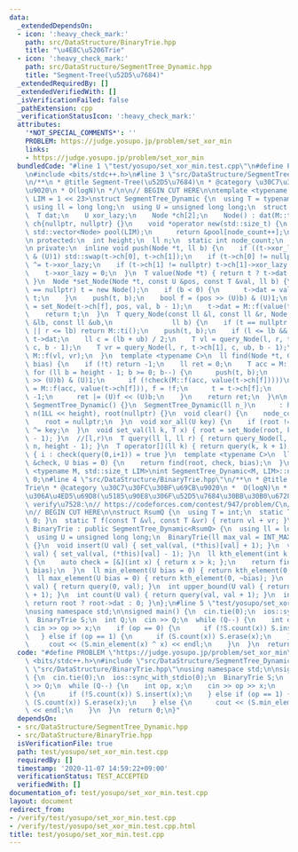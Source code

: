 ```yaml
---
data:
  _extendedDependsOn:
  - icon: ':heavy_check_mark:'
    path: src/DataStructure/BinaryTrie.hpp
    title: "\u4E8C\u5206Trie"
  - icon: ':heavy_check_mark:'
    path: src/DataStructure/SegmentTree_Dynamic.hpp
    title: "Segment-Tree(\u52D5\u7684)"
  _extendedRequiredBy: []
  _extendedVerifiedWith: []
  _isVerificationFailed: false
  _pathExtension: cpp
  _verificationStatusIcon: ':heavy_check_mark:'
  attributes:
    '*NOT_SPECIAL_COMMENTS*': ''
    PROBLEM: https://judge.yosupo.jp/problem/set_xor_min
    links:
    - https://judge.yosupo.jp/problem/set_xor_min
  bundledCode: "#line 1 \"test/yosupo/set_xor_min.test.cpp\"\n#define PROBLEM \"https://judge.yosupo.jp/problem/set_xor_min\"\
    \n#include <bits/stdc++.h>\n#line 3 \"src/DataStructure/SegmentTree_Dynamic.hpp\"\
    \n/**\n * @title Segment-Tree(\u52D5\u7684)\n * @category \u30C7\u30FC\u30BF\u69CB\
    \u9020\n * O(logN)\n */\n\n// BEGIN CUT HERE\n\ntemplate <typename M, std::size_t\
    \ LIM = 1 << 23>\nstruct SegmentTree_Dynamic {\n  using T = typename M::T;\n \
    \ using ll = long long;\n  using U = unsigned long long;\n  struct Node {\n  \
    \  T dat;\n    U xor_lazy;\n    Node *ch[2];\n    Node() : dat(M::ti()), xor_lazy(0),\
    \ ch{nullptr, nullptr} {}\n    void *operator new(std::size_t) {\n      static\
    \ std::vector<Node> pool(LIM);\n      return &pool[node_count++];\n    }\n  };\n\
    \n protected:\n  int height;\n  ll n;\n  static int node_count;\n  Node *root;\n\
    \n private:\n  inline void push(Node *t, ll b) {\n    if ((t->xor_lazy >> (U)b)\
    \ & (U)1) std::swap(t->ch[0], t->ch[1]);\n    if (t->ch[0] != nullptr) t->ch[0]->xor_lazy\
    \ ^= t->xor_lazy;\n    if (t->ch[1] != nullptr) t->ch[1]->xor_lazy ^= t->xor_lazy;\n\
    \    t->xor_lazy = 0;\n  }\n  T value(Node *t) { return t ? t->dat : M::ti();\
    \ }\n  Node *set_Node(Node *t, const U &pos, const T &val, ll b) {\n    if (t\
    \ == nullptr) t = new Node();\n    if (b < 0) {\n      t->dat = val;\n      return\
    \ t;\n    }\n    push(t, b);\n    bool f = (pos >> (U)b) & (U)1;\n    t->ch[f]\
    \ = set_Node(t->ch[f], pos, val, b - 1);\n    t->dat = M::f(value(t->ch[0]), value(t->ch[1]));\n\
    \    return t;\n  }\n  T query_Node(const ll &l, const ll &r, Node *t, const ll\
    \ &lb, const ll &ub,\n               ll b) {\n    if (t == nullptr || ub <= l\
    \ || r <= lb) return M::ti();\n    push(t, b);\n    if (l <= lb && ub <= r) return\
    \ t->dat;\n    ll c = (lb + ub) / 2;\n    T vl = query_Node(l, r, t->ch[0], lb,\
    \ c, b - 1);\n    T vr = query_Node(l, r, t->ch[1], c, ub, b - 1);\n    return\
    \ M::f(vl, vr);\n  }\n  template <typename C>\n  ll find(Node *t, C &check, U\
    \ bias) {\n    if (!t) return -1;\n    ll ret = 0;\n    T acc = M::ti();\n   \
    \ for (ll b = height - 1; b >= 0; b--) {\n      push(t, b);\n      bool f = (bias\
    \ >> (U)b) & (U)1;\n      if (!check(M::f(acc, value(t->ch[f]))))\n        acc\
    \ = M::f(acc, value(t->ch[f])), f = !f;\n      t = t->ch[f];\n      if (!t) return\
    \ -1;\n      ret |= (U)f << (U)b;\n    }\n    return ret;\n  }\n\n public:\n \
    \ SegmentTree_Dynamic() {}\n  SegmentTree_Dynamic(ll n_)\n      : height(ceil(log2(n_))),\
    \ n(1LL << height), root(nullptr) {}\n  void clear() {\n    node_count = 0;\n\
    \    root = nullptr;\n  }\n  void xor_all(U key) {\n    if (root != nullptr) root->xor_lazy\
    \ ^= key;\n  }\n  void set_val(ll k, T x) { root = set_Node(root, k, x, height\
    \ - 1); }\n  //[l,r)\n  T query(ll l, ll r) { return query_Node(l, r, root, 0,\
    \ n, height - 1); }\n  T operator[](ll k) { return query(k, k + 1); }\n  // min\
    \ { i : check(query(0,i+1)) = true }\n  template <typename C>\n  ll find_first(C\
    \ &check, U bias = 0) {\n    return find(root, check, bias);\n  }\n};\ntemplate\
    \ <typename M, std::size_t LIM>\nint SegmentTree_Dynamic<M, LIM>::node_count =\
    \ 0;\n#line 4 \"src/DataStructure/BinaryTrie.hpp\"\n/**\n * @title \u4E8C\u5206\
    Trie\n * @category \u30C7\u30FC\u30BF\u69CB\u9020\n *  O(logN)\n *  multiset\u7684\
    \u306A\u4ED5\u69D8(\u5185\u90E8\u306F\u52D5\u7684\u30BB\u30B0\u6728)\n */\n//\
    \ verify\u7528:\n// https://codeforces.com/contest/947/problem/C\n// https://codeforces.com/contest/966/problem/C\n\
    \n// BEGIN CUT HERE\n\nstruct RsumQ {\n  using T = int;\n  static T ti() { return\
    \ 0; }\n  static T f(const T &vl, const T &vr) { return vl + vr; }\n};\nstruct\
    \ BinaryTrie : public SegmentTree_Dynamic<RsumQ> {\n  using ll = long long;\n\
    \  using U = unsigned long long;\n  BinaryTrie(ll max_val = INT_MAX) : SegmentTree_Dynamic<RsumQ>(max_val)\
    \ {}\n  void insert(U val) { set_val(val, (*this)[val] + 1); }\n  void erase(U\
    \ val) { set_val(val, (*this)[val] - 1); }\n  ll kth_element(int k, U bias = 0)\
    \ {\n    auto check = [&](int x) { return x > k; };\n    return find_first(check,\
    \ bias);\n  }\n  ll min_element(U bias = 0) { return kth_element(0, bias); }\n\
    \  ll max_element(U bias = 0) { return kth_element(0, ~bias); }\n  int lower_bound(U\
    \ val) { return query(0, val); }\n  int upper_bound(U val) { return query(0, val\
    \ + 1); }\n  int count(U val) { return query(val, val + 1); }\n  int size() {\
    \ return root ? root->dat : 0; }\n};\n#line 5 \"test/yosupo/set_xor_min.test.cpp\"\
    \nusing namespace std;\n\nsigned main() {\n  cin.tie(0);\n  ios::sync_with_stdio(0);\n\
    \  BinaryTrie S;\n  int Q;\n  cin >> Q;\n  while (Q--) {\n    int op, x;\n   \
    \ cin >> op >> x;\n    if (op == 0) {\n      if (!S.count(x)) S.insert(x);\n \
    \   } else if (op == 1) {\n      if (S.count(x)) S.erase(x);\n    } else {\n \
    \     cout << (S.min_element(x) ^ x) << endl;\n    }\n  }\n  return 0;\n}\n"
  code: "#define PROBLEM \"https://judge.yosupo.jp/problem/set_xor_min\"\n#include\
    \ <bits/stdc++.h>\n#include \"src/DataStructure/SegmentTree_Dynamic.hpp\"\n#include\
    \ \"src/DataStructure/BinaryTrie.hpp\"\nusing namespace std;\n\nsigned main()\
    \ {\n  cin.tie(0);\n  ios::sync_with_stdio(0);\n  BinaryTrie S;\n  int Q;\n  cin\
    \ >> Q;\n  while (Q--) {\n    int op, x;\n    cin >> op >> x;\n    if (op == 0)\
    \ {\n      if (!S.count(x)) S.insert(x);\n    } else if (op == 1) {\n      if\
    \ (S.count(x)) S.erase(x);\n    } else {\n      cout << (S.min_element(x) ^ x)\
    \ << endl;\n    }\n  }\n  return 0;\n}"
  dependsOn:
  - src/DataStructure/SegmentTree_Dynamic.hpp
  - src/DataStructure/BinaryTrie.hpp
  isVerificationFile: true
  path: test/yosupo/set_xor_min.test.cpp
  requiredBy: []
  timestamp: '2020-11-07 14:59:22+09:00'
  verificationStatus: TEST_ACCEPTED
  verifiedWith: []
documentation_of: test/yosupo/set_xor_min.test.cpp
layout: document
redirect_from:
- /verify/test/yosupo/set_xor_min.test.cpp
- /verify/test/yosupo/set_xor_min.test.cpp.html
title: test/yosupo/set_xor_min.test.cpp
---
```

